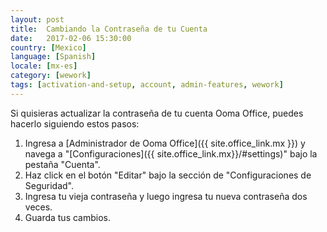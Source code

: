```yaml
---
layout: post
title:  Cambiando la Contraseña de tu Cuenta
date:   2017-02-06 15:30:00
country: [Mexico]
language: [Spanish]
locale: [mx-es]
category: [wework]
tags: [activation-and-setup, account, admin-features, wework]
---
```


Si quisieras actualizar la contraseña de tu cuenta Ooma Office, puedes hacerlo siguiendo estos pasos:

1. Ingresa a [Administrador de Ooma Office]({{ site.office_link.mx }}) y navega a "[Configuraciones]({{ site.office_link.mx}}/#settings)" bajo la pestaña "Cuenta".
2. Haz click en el botón "Editar" bajo la sección de "Configuraciones de Seguridad".
3. Ingresa tu vieja contraseña y luego ingresa tu nueva contraseña dos veces.
4. Guarda tus cambios.
